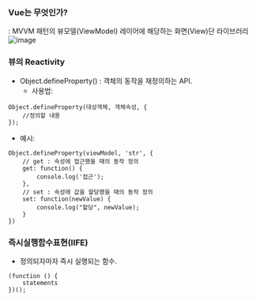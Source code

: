 ### Vue는 무엇인가?
: MVVM 패턴의 뷰모델(ViewModel) 레이어에 해당하는 화면(View)단 라이브러리 <br>
![image](https://user-images.githubusercontent.com/86991030/125381359-b5ee6600-e3ce-11eb-93e8-9358c2706dc4.png)

### 뷰의 Reactivity
- Object.defineProperty() : 객체의 동작을 재정의하는 API. 
    - 사용법:
```
Object.defineProperty(대상객체, 객체속성, {
    //정의할 내용
}); 
```
   - 예시:
```
Object.defineProperty(viewModel, 'str', {
    // get : 속성에 접근했을 때의 동작 정의
    get: function() {
        console.log('접근');
    }, 
    // set : 속성에 값을 할당했을 때의 동작 정의
    set: function(newValue) {
        console.log("할당", newValue);
    }
})
```

### 즉시실행함수표현(IIFE)
- 정의되자마자 즉시 실행되는 함수. 
```
(function () {
    statements
})();
```
